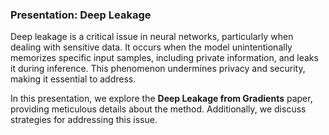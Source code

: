 ### **Presentation: Deep Leakage**

Deep leakage is a critical issue in neural networks, particularly when dealing with sensitive data. It occurs when the model unintentionally memorizes specific input samples, including private information, and leaks it during inference. This phenomenon undermines privacy and security, making it essential to address.

In this presentation, we explore the **Deep Leakage from Gradients** paper, providing meticulous details about the method. Additionally, we discuss strategies for addressing this issue.
